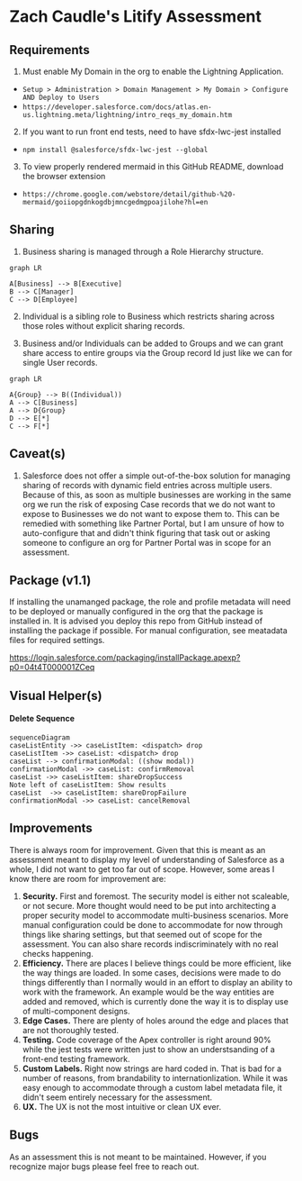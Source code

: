 # Zach Caudle's Litify Assessment

## Requirements

1. Must enable My Domain in the org to enable the Lightning Application.
 * `Setup > Administration > Domain Management > My Domain > Configure AND Deploy to Users`
 * `https://developer.salesforce.com/docs/atlas.en-us.lightning.meta/lightning/intro_reqs_my_domain.htm`
2. If you want to run front end tests, need to have sfdx-lwc-jest installed
 * `npm install @salesforce/sfdx-lwc-jest --global`
3. To view properly rendered mermaid in this GitHub README, download the browser extension
 * `https://chrome.google.com/webstore/detail/github-%20-mermaid/goiiopgdnkogdbjmncgedmgpoajilohe?hl=en`

## Sharing

1. Business sharing is managed through a Role Hierarchy structure.

```mermaid
graph LR

A[Business] --> B[Executive]
B --> C[Manager]
C --> D[Employee]
```

2. Individual is a sibling role to Business which restricts sharing across those roles without explicit sharing records.
  
3. Business and/or Individuals can be added to Groups and we can grant share access to entire groups via the Group record Id just like we can for single User records.

```mermaid
graph LR 

A{Group} --> B((Individual))
A --> C[Business]
A --> D{Group}
D --> E[*]
C --> F[*]
```

## Caveat(s) 

1. Salesforce does not offer a simple out-of-the-box solution for managing sharing of records with dynamic field entries across multiple users. Because of this, as soon as multiple businesses are working in the same org we run the risk of exposing Case records that we do not want to expose to Businesses we do not want to expose them to. This can be remedied with something like Partner Portal, but I am unsure of how to auto-configure that and didn't think figuring that task out or asking someone to configure an org for Partner Portal was in scope for an assessment.

## Package (v1.1)

If installing the unamanged package, the role and profile metadata will need to be deployed or manually configured in the org that the package is installed in. It is advised you deploy this repo from GitHub instead of installing the package if possible. For manual configuration, see meatadata files for required settings.

https://login.salesforce.com/packaging/installPackage.apexp?p0=04t4T000001ZCeq

## Visual Helper(s)

#### Delete Sequence

```mermaid
sequenceDiagram
caseListEntity ->> caseListItem: <dispatch> drop
caseListItem ->> caseList: <dispatch> drop
caseList --> confirmationModal: ((show modal))
confirmationModal ->> caseList: confirmRemoval
caseList ->> caseListItem: shareDropSuccess
Note left of caseListItem: Show results
caseList  ->> caseListItem: shareDropFailure
confirmationModal ->> caseList: cancelRemoval
```

## Improvements
There is always room for improvement. Given that this is meant as an assessment meant to display my level of understanding of Salesforce as a whole, I did not want to get too far out of scope. However, some areas I know there are room for improvement are:

1. __Security.__ First and foremost. The security model is either not scaleable, or not secure. More thought would need to be put into architecting a proper security model to accommodate multi-business scenarios. More manual configuration could be done to accommodate for now through things like sharing settings, but that seemed out of scope for the assessment. You can also share records indiscriminately with no real checks happening. 
2. __Efficiency.__ There are places I believe things could be more efficient, like the way things are loaded. In some cases, decisions were made to do things differently than I normally would in an effort to display an ability to work with the framework. An example would be the way entities are added and removed, which is currently done the way it is to display use of multi-component designs.
3. __Edge Cases.__ There are plenty of holes around the edge and places that are not thoroughly tested.
4. __Testing.__ Code coverage of the Apex controller is right around 90% while the jest tests were written just to show an understsanding of a front-end testing framework.
5. __Custom Labels.__ Right now strings are hard coded in. That is bad for a number of reasons, from brandability to internationlization. While it was easy enough to accommodate through a custom label metadata file, it didn't seem entirely necessary for the assessment.
6. __UX.__ The UX is not the most intuitive or clean UX ever.

## Bugs
As an assessment this is not meant to be maintained. However, if you recognize major bugs please feel free to reach out.